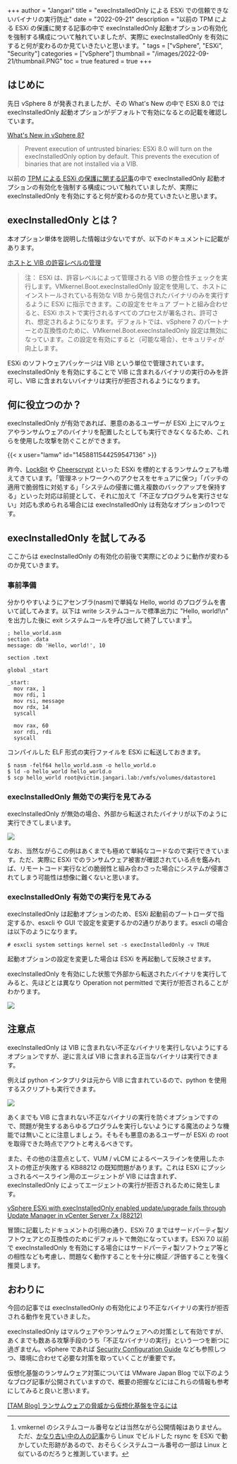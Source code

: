 +++
author = "Jangari"
title = "execInstalledOnly による ESXi での信頼できないバイナリの実行防止"
date = "2022-09-21"
description = "以前の TPM による ESXi の保護に関する記事の中で execInstalledOnly 起動オプションの有効化を強制する構成について触れていましたが、実際に execInstalledOnly を有効にすると何が変わるのか見ていきたいと思います。"
tags = ["vSphere", "ESXi", "Security"]
categories = ["vSphere"]
thumbnail = "/images/2022-09-21/thumbnail.PNG"
toc = true
featured = true
+++

## はじめに

先日 vSphere 8 が発表されましたが、その What's New の中で ESXi 8.0 では execInstalledOnly 起動オプションがデフォルトで有効になるとの記載を確認しています。

[What's New in vSphere 8?](https://core.vmware.com/resource/whats-new-vsphere-8)

> Prevent execution of untrusted binaries: ESXi 8.0 will turn on the execInstalledOnly option by default. This prevents the execution of binaries that are not installed via a VIB.

以前の [TPM による ESXi の保護に関する記事](/post/2022-08-02/)の中で execInstalledOnly 起動オプションの有効化を強制する構成について触れていましたが、実際に execInstalledOnly を有効にすると何が変わるのか見ていきたいと思います。

## execInstalledOnly とは？

本オプション単体を説明した情報は少ないですが、以下のドキュメントに記載があります。

[ホストと VIB の許容レベルの管理](https://docs.vmware.com/jp/VMware-vSphere/7.0/com.vmware.vsphere.security.doc/GUID-751034F3-5337-4DB2-8272-8DAC0980EACA.html)

> 注：
> ESXi は、許容レベルによって管理される VIB の整合性チェックを実行します。VMkernel.Boot.execInstalledOnly 設定を使用して、ホストにインストールされている有効な VIB から発信されたバイナリのみを実行するように ESXi に指示できます。この設定をセキュア ブートと組み合わせると、ESXi ホストで実行されるすべてのプロセスが署名され、許可され、想定されるようになります。デフォルトでは、vSphere 7 のパートナーとの互換性のために、VMkernel.Boot.execInstalledOnly 設定は無効になっています。この設定を有効にすると（可能な場合）、セキュリティが向上します。

ESXi のソフトウェアパッケージは VIB という単位で管理されています。execInstalledOnly を有効にすることで VIB に含まれるバイナリの実行のみを許可し、VIB に含まれないバイナリは実行が拒否されるようになります。

## 何に役立つのか？

execInstalledOnly が有効であれば、悪意のあるユーザーが ESXi 上にマルウェアやランサムウェアのバイナリを配置したとしても実行できなくなるため、これらを使用した攻撃を防ぐことができます。

{{< x user="lamw" id="1458811544259547136" >}}

昨今、[LockBit](https://www.trendmicro.com/ja_jp/research/22/b/Lockbit-linux-version.html) や [Cheerscrypt](https://www.trendmicro.com/ja_jp/research/22/f/new-linux-based-ransomware-cheerscrypt-targets-exsi-devices.html) といった ESXi を標的とするランサムウェアも増えてきています。「管理ネットワークへのアクセスをセキュアに保つ」「パッチの適用で脆弱性に対処する」「システムの侵害に備え複数のバックアップを保持する」といった対応は前提として、それに加えて「不正なプログラムを実行させない」対応も求められる場合には execInstalledOnly は有効なオプションの1つです。

## execInstalledOnly を試してみる

ここからは execInstalledOnly の有効化の前後で実際にどのように動作が変わるのか見ていきます。

### 事前準備

分かりやすいようにアセンブラ(nasm)で単純な Hello, world のプログラムを書いて試してみます。以下は write システムコールで標準出力に "Hello, world!\n" を出力した後に exit システムコールを呼び出して終了しています[^1]。

[^1]: vmkernel のシステムコール番号などは当然ながら公開情報はありません。ただ、[かなり古い中の人の記事](https://williamlam.com/2011/02/how-to-compile-statically-linked-rsync.html)から Linux でビルドした rsync を ESXi で動かしていた形跡があるので、おそらくシステムコール番号の一部は Linux と似ているのだろうと推測しています。

```
; hello_world.asm
section .data
message: db 'Hello, world!', 10

section .text

global _start

_start:
  mov rax, 1
  mov rdi, 1
  mov rsi, message
  mov rdx, 14
  syscall

  mov rax, 60
  xor rdi, rdi
  syscall
```

コンパイルした ELF 形式の実行ファイルを ESXi に転送しておきます。

```
$ nasm -felf64 hello_world.asm -o hello_world.o
$ ld -o hello_world hello_world.o
$ scp hello_world root@victim.jangari.lab:/vmfs/volumes/datastore1
```

### execInstalledOnly 無効での実行を見てみる

execInstalledOnly が無効の場合、外部から転送されたバイナリが以下のように実行できてしまいます。

![](/images/2022-09-21/without_execInstalledOnly.PNG)

なお、当然ながらこの例はあくまでも極めて単純なコードなので実行できています。ただ、実際に ESXi でのランサムウェア被害が確認されている点を鑑みれば、リモートコード実行などの脆弱性と組み合わさった場合にシステムが侵害されてしまう可能性は想像に難くないと思います。

### execInstalledOnly 有効での実行を見てみる

execInstalledOnly は起動オプションのため、ESXi 起動前のブートローダで指定するか、esxcli や GUI で設定を変更するかの2通りがあります。esxcli の場合は以下のようになります。

```
# esxcli system settings kernel set -s execInstalledOnly -v TRUE
```

起動オプションの設定を変更した場合は ESXi を再起動して反映させます。

execInstalledOnly を有効にした状態で外部から転送されたバイナリを実行してみると、先ほどとは異なり Operation not permitted で実行が拒否されることがわかります。

![](/images/2022-09-21/with_execInstalledOnly.PNG)

## 注意点

execInstalledOnly は VIB に含まれない不正なバイナリを実行しないようにするオプションですが、逆に言えば VIB に含まれる正当なバイナリは実行できます。

例えば python インタプリタは元から VIB に含まれているので、python を使用するスクリプトも実行できます。

![](/images/2022-09-21/python_with_execInstalledOnly.PNG)

あくまでも VIB に含まれない不正なバイナリの実行を防ぐオプションですので、問題が発生するあらゆるプログラムを実行しないようにする魔法のような機能では無いことに注意しましょう。そもそも悪意のあるユーザーが ESXi の root を取得できた時点でアウトと考えるべきです。

また、その他の注意点として、VUM / vLCM によるベースラインを使用したホストの修正が失敗する KB88212 の既知問題があります。これは ESXi にプッシュされるベースライン用のエージェントが VIB には含まれず、execInstalledOnly によってエージェントの実行が拒否されるために発生します。

[vSphere ESXi with execInstalledOnly enabled update/upgrade fails through Update Manager in vCenter Server 7.x (88212)](https://kb.vmware.com/s/article/88212)

冒頭に記載したドキュメントの引用の通り、ESXi 7.0 まではサードパーティ製ソフトウェアとの互換性のためにデフォルトで無効になっています。ESXi 7.0 以前で execInstalledOnly を有効にする場合にはサードパーティ製ソフトウェア等との相性なども考慮し、問題なく動作することを十分に検証／評価することを強く推奨します。

## おわりに

今回の記事では execInstalledOnly の有効化により不正なバイナリの実行が拒否される動作を見ていきました。

execInstalledOnly はマルウェアやランサムウェアへの対策として有効ですが、あくまでも数ある攻撃手段のうち「不正なバイナリの実行」という一つを断つに過ぎません。vSphere であれば [Security Configuration Guide](https://core.vmware.com/security-configuration-guide) なども参照しつつ、環境に合わせて必要な対策を取っていくことが重要です。

仮想化基盤のランサムウェア対策については VMware Japan Blog で以下のようなブログ記事が公開されていますので、概要の把握などにはこれらの情報も参考にしてみると良いと思います。

[[TAM Blog] ランサムウェアの脅威から仮想化基盤を守るには](https://blogs.vmware.com/vmware-japan/2021/10/tam-blog-ransomware-resiliency.html)
